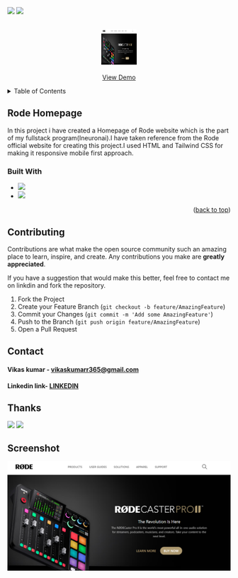 <a name="readme-top"></a>
<!-- PROJECT SHIELDS -->
![](https://img.shields.io/badge/PROJECT-RODE%20CLONE-blue)
![](https://img.shields.io/badge/TIME-2%20DAYS-lightgrey)



<!-- PROJECT LOGO -->
<br />
<div align="center">
  <a href="https://github.com/othneildrew/Best-README-Template">
    <img src="./screenshot\rode project.PNG" alt="Logo" width="80" height="80">
    <br />
    <br />
    <a href="https://project-rode-clone.netlify.app/">View Demo</a>
  </p>
</div>



<!-- TABLE OF CONTENTS -->
<details>
  <summary>Table of Contents</summary>
  <ol>
    <li>
      <a href="#about-the-project">About The Project</a>
      <ul>
        <li><a href="#built-with">Built With</a></li>
        <li><a href="#built-with">contributing</a></li>
        <li><a href="#built-with">contact</a></li>
      </ul>
    </li>
  </ol>
</details>



<!-- ABOUT THE PROJECT -->
## Rode Homepage

In this project i have created a Homepage of Rode website which is the part of my fullstack program(Ineuronai).I have taken reference from the Rode official  website for creating this project.I used HTML and Tailwind CSS for making it responsive mobile first approach.


### Built With

* ![](https://img.shields.io/badge/TECH-HTML-brightgreen)
* ![](https://img.shields.io/badge/TECH-TAILWIND%20CSS-yellowgreen)

<p align="right">(<a href="#readme-top">back to top</a>)</p>




<!-- CONTRIBUTING -->
## Contributing

Contributions are what make the open source community such an amazing place to learn, inspire, and create. Any contributions you make are **greatly appreciated**.

If you have a suggestion that would make this better, feel free to contact me on linkdin and fork the repository.

1. Fork the Project
2. Create your Feature Branch (`git checkout -b feature/AmazingFeature`)
3. Commit your Changes (`git commit -m 'Add some AmazingFeature'`)
4. Push to the Branch (`git push origin feature/AmazingFeature`)
5. Open a Pull Request



<!-- CONTACT -->
## Contact

#### Vikas kumar - vikaskumarr365@gmail.com
#### Linkedin link- [LINKEDIN](https://www.linkedin.com/in/vikas-kumar-1b5719219/)

## Thanks
![](https://img.shields.io/badge/-Hitesh%20choudhary-yellow)
![](https://img.shields.io/badge/-Ineuronai-orange)
## Screenshot
![](./screenshot/rode%20project.PNG) 








